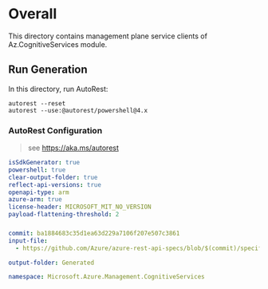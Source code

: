 # Overall
This directory contains management plane service clients of Az.CognitiveServices module.

## Run Generation
In this directory, run AutoRest:
```
autorest --reset
autorest --use:@autorest/powershell@4.x
```

### AutoRest Configuration
> see https://aka.ms/autorest
``` yaml
isSdkGenerator: true
powershell: true
clear-output-folder: true
reflect-api-versions: true
openapi-type: arm
azure-arm: true
license-header: MICROSOFT_MIT_NO_VERSION
payload-flattening-threshold: 2
```



###
``` yaml
commit: ba1884683c35d1ea63d229a7106f207e507c3861
input-file:
  - https://github.com/Azure/azure-rest-api-specs/blob/$(commit)/specification/cognitiveservices/resource-manager/Microsoft.CognitiveServices/stable/2023-05-01/cognitiveservices.json

output-folder: Generated

namespace: Microsoft.Azure.Management.CognitiveServices
```